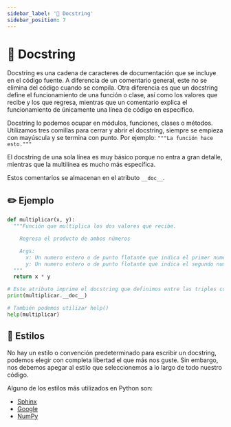```yaml
---
sidebar_label: '🤔 Docstring'
sidebar_position: 7
---
```


# 🤔 Docstring

Docstring es una cadena de caracteres de documentación que se incluye en el código fuente. A diferencia de un comentario general, este no se elimina del código cuando se compila. Otra diferencia es que un docstring define el funcionamiento de una función o clase, así como los valores que recibe y los que regresa, mientras que un comentario explica el funcionamiento de únicamente una línea de código en específico.

Docstring lo podemos ocupar en módulos, funciones, clases o métodos. Utilizamos tres comillas para cerrar y abrir el docstring, siempre se empieza con mayúscula y se termina con punto. Por ejemplo: `"""La función hace esto."""`

El docstring de una sola línea es muy básico porque no entra a gran detalle, mientras que la multilínea es mucho más específica.

Estos comentarios se almacenan en el atributo `__doc__`.

## ✏️ Ejemplo

```python title="Ejemplo de una función con un docstring"
def multiplicar(x, y):
  """Función que multiplica los dos valores que recibe.

    Regresa el producto de ambos números

    Args:
      x: Un numero entero o de punto flotante que indica el primer numero a multiplicar
      y: Un numero entero o de punto flotante que indica el segundo numero a multiplicar
  """
  return x * y

# Este atributo imprime el docstring que definimos entre las triples comillas.
print(multiplicar.__doc__)

# También podemos utilizar help()
help(multiplicar)
```

## 💃 Estilos

No hay un estilo o convención predeterminado para escribir un docstring, podemos elegir con completa libertad el que más nos guste. Sin embargo, nos debemos apegar al estilo que seleccionemos a lo largo de todo nuestro código.

Alguno de los estilos más utilizados en Python son:

- [Sphinx](https://sphinx-rtd-tutorial.readthedocs.io/en/latest/docstrings.html#the-sphinx-docstring-format)
- [Google](https://google.github.io/styleguide/pyguide.html#38-comments-and-docstrings)
- [NumPy](https://numpydoc.readthedocs.io/en/latest/format.html#docstring-standard)
